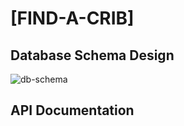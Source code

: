 # [FIND-A-CRIB]

## Database Schema Design

![db-schema]

[db-schema]: ./images/example.png

## API Documentation

